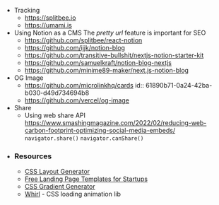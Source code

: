- Tracking
	- https://splitbee.io
	- https://umami.is
- Using Notion as a CMS
  The _pretty url_ feature is important for SEO
	- https://github.com/splitbee/react-notion
	- https://github.com/ijjk/notion-blog
	- https://github.com/transitive-bullshit/nextjs-notion-starter-kit
	- https://github.com/samuelkraft/notion-blog-nextjs
	- https://github.com/minime89-maker/next.js-notion-blog
- OG Image
	- https://github.com/microlinkhq/cards
	  id:: 61890b71-0a24-42ba-b030-d49d734694b8
	- https://github.com/vercel/og-image
- Share
	- Using web share API
	  https://www.smashingmagazine.com/2022/02/reducing-web-carbon-footprint-optimizing-social-media-embeds/
	  `navigator.share()` `navigator.canShare()`
- ### Resources
	- [CSS Layout Generator](https://layout.bradwoods.io)
	- [Free Landing Page Templates for Startups](https://uisual.com)
	- [CSS Gradient Generator](https://www.joshwcomeau.com/gradient-generator/)
	- [Whirl](https://whirl.netlify.app) - CSS loading animation lib